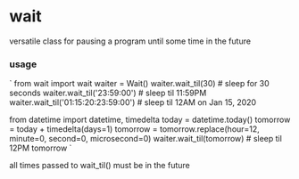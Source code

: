 # wait
versatile class for pausing a program until some time in the future

### usage
`
from wait import wait
waiter = Wait()
waiter.wait_til(30)                   # sleep for 30 seconds
waiter.wait_til('23:59:00')           # sleep til 11:59PM
waiter.wait_til('01:15:20:23:59:00')  # sleep til 12AM on Jan 15, 2020

from datetime import datetime, timedelta
today = datetime.today()
tomorrow = today + timedelta(days=1)
tomorrow = tomorrow.replace(hour=12, minute=0, second=0, microsecond=0)
waiter.wait_til(tomorrow)             # sleep til 12PM tomorrow
`

all times passed to wait_til() must be in the future
